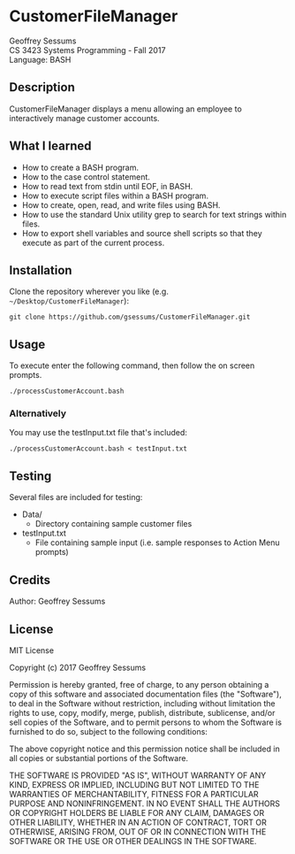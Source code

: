 # CustomerFileManager

Geoffrey Sessums  
CS 3423 Systems Programming - Fall 2017  
Language: BASH

## Description

CustomerFileManager displays a menu allowing an employee to interactively manage customer accounts.

## What I learned

* How to create a BASH program.
* How to the case control statement.
* How to read text from stdin until EOF, in BASH.
* How to execute script files within a BASH program.
* How to create, open, read, and write files using BASH.
* How to use the standard Unix utility grep to search for text strings within
  files.
* How to export shell variables and source shell scripts so that they execute
  as part of the current process.

## Installation

Clone the repository wherever you like (e.g. `~/Desktop/CustomerFileManager`):  

`git clone https://github.com/gsessums/CustomerFileManager.git`

## Usage

To execute enter the following command, then follow the on screen prompts.

`./processCustomerAccount.bash`

### Alternatively

You may use the testInput.txt file that's included:

`./processCustomerAccount.bash < testInput.txt`

## Testing

Several files are included for testing:

* Data/
  * Directory containing sample customer files
* testInput.txt
  * File containing sample input (i.e. sample responses to Action Menu prompts)

## Credits

Author: Geoffrey Sessums

## License

MIT License

Copyright (c) 2017 Geoffrey Sessums

Permission is hereby granted, free of charge, to any person obtaining a copy
of this software and associated documentation files (the "Software"), to deal
in the Software without restriction, including without limitation the rights
to use, copy, modify, merge, publish, distribute, sublicense, and/or sell
copies of the Software, and to permit persons to whom the Software is
furnished to do so, subject to the following conditions:

The above copyright notice and this permission notice shall be included in all
copies or substantial portions of the Software.

THE SOFTWARE IS PROVIDED "AS IS", WITHOUT WARRANTY OF ANY KIND, EXPRESS OR
IMPLIED, INCLUDING BUT NOT LIMITED TO THE WARRANTIES OF MERCHANTABILITY,
FITNESS FOR A PARTICULAR PURPOSE AND NONINFRINGEMENT. IN NO EVENT SHALL THE
AUTHORS OR COPYRIGHT HOLDERS BE LIABLE FOR ANY CLAIM, DAMAGES OR OTHER
LIABILITY, WHETHER IN AN ACTION OF CONTRACT, TORT OR OTHERWISE, ARISING FROM,
OUT OF OR IN CONNECTION WITH THE SOFTWARE OR THE USE OR OTHER DEALINGS IN THE
SOFTWARE.
